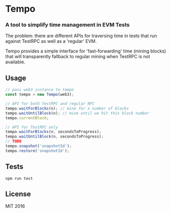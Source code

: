 # Tempo

### A tool to simplify time management in EVM Tests

The problem: there are different APIs for traversing time in tests that run against TestRPC as well as a 'regular' EVM.

Tempo provides a simple interface for 'fast-forwarding' time (mining blocks) that will transparently fallback to regular mining when TestRPC is not available.

## Usage

```javascript
// pass web3 instance to tempo
const tempo = new Tempo(web3);

// API for both TestRPC and regular RPC
tempo.waitForBlocks(n); // mine for x number of blocks
tempo.waitUntilBlock(n); // mine until we hit this block number
tempo.currentBlock;

// API for TestRPC only
tempo.waitForBlocks(n, secondsToProgress);
tempo.waitUntilBlock(n, secondsToProgress);
// TODO
tempo.snapshot('snapshotId');
tempo.restore('snapshotId');
```

## Tests

`npm run test`

## License

MIT 2016
